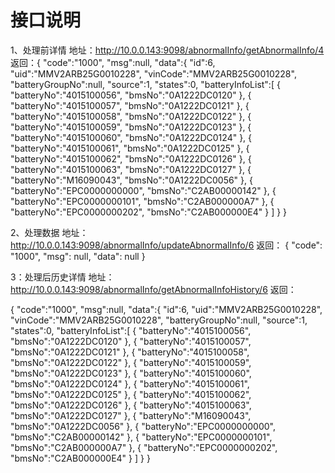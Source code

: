 # 接口说明
1、处理前详情
地址：http://10.0.0.143:9098/abnormalInfo/getAbnormalInfo/4
返回：{
    "code":"1000",
    "msg":null,
    "data":{
        "id":6,
        "uid":"MMV2ARB25G0010228",
        "vinCode":"MMV2ARB25G0010228",
        "batteryGroupNo":null,
        "source":1,
        "states":0,
        "batteryInfoList":[
            {
                "batteryNo":"4015100056",
                "bmsNo":"0A1222DC0120"
            },
            {
                "batteryNo":"4015100057",
                "bmsNo":"0A1222DC0121"
            },
            {
                "batteryNo":"4015100058",
                "bmsNo":"0A1222DC0122"
            },
            {
                "batteryNo":"4015100059",
                "bmsNo":"0A1222DC0123"
            },
            {
                "batteryNo":"4015100060",
                "bmsNo":"0A1222DC0124"
            },
            {
                "batteryNo":"4015100061",
                "bmsNo":"0A1222DC0125"
            },
            {
                "batteryNo":"4015100062",
                "bmsNo":"0A1222DC0126"
            },
            {
                "batteryNo":"4015100063",
                "bmsNo":"0A1222DC0127"
            },
            {
                "batteryNo":"M16090043",
                "bmsNo":"0A1222DC0056"
            },
            {
                "batteryNo":"EPC0000000000",
                "bmsNo":"C2AB00000142"
            },
            {
                "batteryNo":"EPC0000000101",
                "bmsNo":"C2AB000000A7"
            },
            {
                "batteryNo":"EPC0000000202",
                "bmsNo":"C2AB000000E4"
            }
        ]
    }
}

2、处理数据
地址：http://10.0.0.143:9098/abnormalInfo/updateAbnormalInfo/6
返回：
{
  "code": "1000",
  "msg": null,
  "data": null
}

3：处理后历史详情
地址：http://10.0.0.143:9098/abnormalInfo/getAbnormalInfoHistory/6
返回：

{
    "code":"1000",
    "msg":null,
    "data":{
        "id":6,
        "uid":"MMV2ARB25G0010228",
        "vinCode":"MMV2ARB25G0010228",
        "batteryGroupNo":null,
        "source":1,
        "states":0,
        "batteryInfoList":[
            {
                "batteryNo":"4015100056",
                "bmsNo":"0A1222DC0120"
            },
            {
                "batteryNo":"4015100057",
                "bmsNo":"0A1222DC0121"
            },
            {
                "batteryNo":"4015100058",
                "bmsNo":"0A1222DC0122"
            },
            {
                "batteryNo":"4015100059",
                "bmsNo":"0A1222DC0123"
            },
            {
                "batteryNo":"4015100060",
                "bmsNo":"0A1222DC0124"
            },
            {
                "batteryNo":"4015100061",
                "bmsNo":"0A1222DC0125"
            },
            {
                "batteryNo":"4015100062",
                "bmsNo":"0A1222DC0126"
            },
            {
                "batteryNo":"4015100063",
                "bmsNo":"0A1222DC0127"
            },
            {
                "batteryNo":"M16090043",
                "bmsNo":"0A1222DC0056"
            },
            {
                "batteryNo":"EPC0000000000",
                "bmsNo":"C2AB00000142"
            },
            {
                "batteryNo":"EPC0000000101",
                "bmsNo":"C2AB000000A7"
            },
            {
                "batteryNo":"EPC0000000202",
                "bmsNo":"C2AB000000E4"
            }
        ]
    }
}

